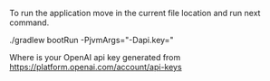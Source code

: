 To run the application move in the current file location and run next command.

./gradlew bootRun -PjvmArgs="-Dapi.key=<my-api-key>"

Where <my-api-key> is your OpenAI api key generated from https://platform.openai.com/account/api-keys